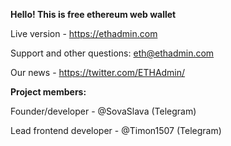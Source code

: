 <b> Hello! This is free ethereum web wallet</b>

Live version - https://ethadmin.com

Support and other questions: eth@ethadmin.com

Our news - https://twitter.com/ETHAdmin/


<b>Project members:</b>

Founder/developer - @SovaSlava (Telegram)

Lead frontend developer - @Timon1507 (Telegram)
